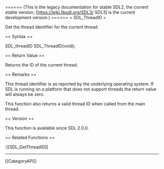 ====== (This is the legacy documentation for stable SDL2, the current stable version; [https://wiki.libsdl.org/SDL3/ SDL3] is the current development version.) ======
= SDL_ThreadID =

Get the thread identifier for the current thread.

== Syntax ==

<syntaxhighlight lang='c'>
SDL_threadID SDL_ThreadID(void);
</syntaxhighlight>

== Return Value ==

Returns the ID of the current thread.

== Remarks ==

This thread identifier is as reported by the underlying operating system.
If SDL is running on a platform that does not support threads the return
value will always be zero.

This function also returns a valid thread ID when called from the main
thread.

== Version ==

This function is available since SDL 2.0.0.

== Related Functions ==

:[[SDL_GetThreadID]]

----
[[CategoryAPI]]


